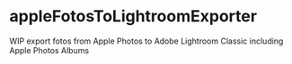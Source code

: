 # appleFotosToLightroomExporter
WIP export fotos from Apple Photos to Adobe Lightroom Classic including Apple Photos Albums
